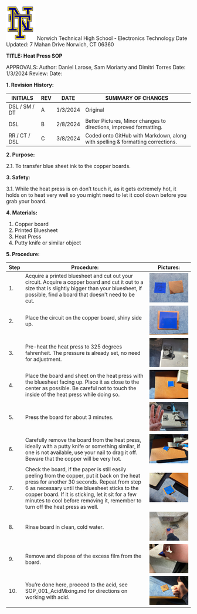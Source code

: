 <img src="https://raw.githubusercontent.com/MrWillbanks/ElectronicsTechnology/SOP_005_Heat-Press/StandardOperatingProcedures/Photos/NT_Logo.png" alternate="NTLogo" width="80">
Norwich Technical High School - Electronics Technology		    Date Updated:                              
7 Mahan Drive                                                                                                                                                                                                                               
Norwich, CT 06360                                    

                                  
__TITLE: Heat Press SOP__	

APPROVALS:
Author: Daniel Larose, Sam Moriarty and Dimitri Torres	Date:	1/3/2024
Review:		Date:	

__1.	Revision History:__
   
| INITIALS |	REV |	DATE |	SUMMARY OF CHANGES |
|-|-|-|--|
| DSL / SM / DT |	A	|1/3/2024|	Original |
| DSL |	B |	2/8/2024	|Better Pictures, Minor changes to directions, improved formatting.|
| RR / CT / DSL|	C	|3/8/2024	|Coded onto GitHub with Markdown, along with spelling & formatting corrections. |

__2.	 Purpose:__

2.1.	 To transfer blue sheet ink to the copper boards.

__3.	Safety:__ 

3.1. While the heat press is on don’t touch it, as it gets extremely hot, it holds on to heat very well so you might need to let it cool down before you grab your board.

__4.	Materials:__
1.	Copper board 
2.	Printed Bluesheet
3.	Heat Press
4.	Putty knife or similar object 





__5.	Procedure:__

   
| Step  	|Procedure:|  Pictures: |
|-|-|-|
|1.|  Acquire a printed bluesheet and cut out your circuit. Acquire a copper board and cut it out to a size that is slightly bigger than your bluesheet, if possible, find a board that doesn't need to be cut.   | <img src="https://github.com/MrWillbanks/ElectronicsTechnology/blob/SOP_005_Heat-Press/StandardOperatingProcedures/Photos/heatpress/SOP_005_Step-1.jpg?raw=true" alt="Image" width="600"/>|
|2.|	Place the circuit on the copper board, shiny side up.  | <img src="https://github.com/MrWillbanks/ElectronicsTechnology/blob/SOP_005_Heat-Press/StandardOperatingProcedures/Photos/heatpress/SOP_005_Step-2.jpg?raw=true" alt="image" width="200"/>|
|3.|	 Pre-heat the heat press to 325 degrees fahrenheit. The pressure is already set, no need for adjustment. | <img src="https://github.com/MrWillbanks/ElectronicsTechnology/blob/SOP_005_Heat-Press/StandardOperatingProcedures/Photos/heatpress/SOP_005_Step-3.jpg?raw=true" alt="image" width="200"/>|
|4.|	 Place the board and sheet on the heat press with the bluesheet facing up. Place it as close to the center as possible. Be careful not to touch the inside of the heat press while doing so. | <img src="https://github.com/MrWillbanks/ElectronicsTechnology/blob/SOP_005_Heat-Press/StandardOperatingProcedures/Photos/heatpress/SOP_005_Step-4.jpg?raw=true" alt="image" width="200"/>|
|5.|	 Press the board for about 3 minutes. | <img src="https://github.com/MrWillbanks/ElectronicsTechnology/blob/SOP_005_Heat-Press/StandardOperatingProcedures/Photos/heatpress/SOP_005_Step-5.jpg?raw=true" alt="image" width="200"/>|
|6.|	Carefully remove the board from the heat press, ideally with a putty knife or something similar, if one is not available, use your nail to drag it off. Beware that the copper will be very hot.    | <img src="https://github.com/MrWillbanks/ElectronicsTechnology/blob/SOP_005_Heat-Press/StandardOperatingProcedures/Photos/heatpress/SOP_005_Step-6.png?raw=true" alt="image" width="200"/>|   
|7.|	Check the board, if the paper is still easily peeling from the copper, put it back on the heat press for another 30 seconds. Repeat from step 6 as necessary until the bluesheet sticks to the copper board. If it is sticking, let it sit for a few minutes to cool before removing it, remember to turn off the heat press as well.  | <img src="https://github.com/MrWillbanks/ElectronicsTechnology/blob/SOP_005_Heat-Press/StandardOperatingProcedures/Photos/heatpress/SOP_005_Step-7.jpg?raw=true" alt="image" width="200"/>|
|8.|	 Rinse board in clean, cold water.  | <img src="https://github.com/MrWillbanks/ElectronicsTechnology/blob/SOP_005_Heat-Press/StandardOperatingProcedures/Photos/heatpress/SOP_005_Step-8.jpg?raw=true" alt="image" width="200"/>|
|9.|	Remove and dispose of the excess film from the board.   | <img src="https://github.com/MrWillbanks/ElectronicsTechnology/blob/SOP_005_Heat-Press/StandardOperatingProcedures/Photos/heatpress/SOP_005_Step-9.jpg?raw=true" alt="image" width="200"/>|
|10.| You’re done here, proceed to the acid, see SOP_001_AcidMixing.md for directions on working with acid.   |<img src="https://github.com/MrWillbanks/ElectronicsTechnology/blob/SOP_005_Heat-Press/StandardOperatingProcedures/Photos/heatpress/SOP_005_Step-10.png?raw=true" alt="image" width="200"/>|
